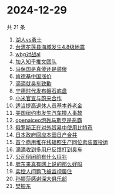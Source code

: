 # 2024-12-29

共 21 条

<!-- BEGIN ZHIHUSEARCH -->
<!-- 最后更新时间 Sun Dec 29 2024 19:15:48 GMT+0800 (China Standard Time) -->
1. [湖人vs勇士](https://www.zhihu.com/search?q=湖人vs勇士)
1. [台湾花莲县海域发生4.8级地震](https://www.zhihu.com/search?q=台湾花莲县海域发生4.8级地震)
1. [wbg对战al](https://www.zhihu.com/search?q=wbg对战al)
1. [加入知乎推文团队](https://www.zhihu.com/search?q=加入知乎推文团队)
1. [马保国是真傻还是装傻](https://www.zhihu.com/search?q=马保国是真傻还是装傻)
1. [肯德基中国涨价](https://www.zhihu.com/search?q=肯德基中国涨价)
1. [滴滴就臭车致歉](https://www.zhihu.com/search?q=滴滴就臭车致歉)
1. [宁德时代发布磐石底盘](https://www.zhihu.com/search?q=宁德时代发布磐石底盘)
1. [小米官宣与蔚来合作](https://www.zhihu.com/search?q=小米官宣与蔚来合作)
1. [适当提高退休人员基本养老金](https://www.zhihu.com/search?q=适当提高退休人员基本养老金)
1. [美国纽约市发生汽车撞人事故](https://www.zhihu.com/search?q=美国纽约市发生汽车撞人事故)
1. [openaiceo炮轰马斯克是恶霸](https://www.zhihu.com/search?q=openaiceo炮轰马斯克是恶霸)
1. [俄罗斯正在对外贸易中使用比特币](https://www.zhihu.com/search?q=俄罗斯正在对外贸易中使用比特币)
1. [日本政府回应本田日产合并](https://www.zhihu.com/search?q=日本政府回应本田日产合并)
1. [首个商用堆在线辐照生产同位素装置投运](https://www.zhihu.com/search?q=首个商用堆在线辐照生产同位素装置投运)
1. [滴滴收到多用户反馈打到臭车](https://www.zhihu.com/search?q=滴滴收到多用户反馈打到臭车)
1. [公司倒闭前有什么征兆](https://www.zhihu.com/search?q=公司倒闭前有什么征兆)
1. [胖东来真有网上说的那么好吗](https://www.zhihu.com/search?q=胖东来真有网上说的那么好吗)
1. [实控人闫鹏飞被监视居住](https://www.zhihu.com/search?q=实控人闫鹏飞被监视居住)
1. [孙颖莎感谢深大俱乐部](https://www.zhihu.com/search?q=孙颖莎感谢深大俱乐部)
1. [樊振东](https://www.zhihu.com/search?q=樊振东)
<!-- END ZHIHUSEARCH -->
